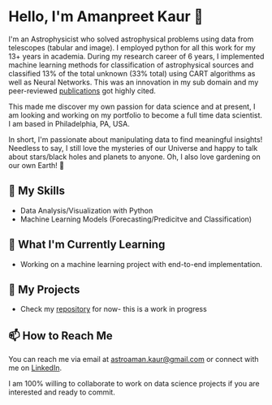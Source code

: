 # Hello, I'm Amanpreet Kaur 👋

I'm an Astrophysicist who solved astrophysical problems using data from telescopes (tabular and image). I employed python for all this work for my 13+ years in academia. During my research career of 6 years, I implemented machine learning methods for classification of astrophysical sources and classified 13% of the total unknown (33% total) using CART algorithms as well as Neural Networks. This was an innovation in my sub domain and my peer-reviewed [publications](https://ui.adsabs.harvard.edu/search/filter_author_facet_hier_fq_author=AND&filter_author_facet_hier_fq_author=author_facet_hier%3A%221%2FKaur%2C%20A%2FKaur%2C%20A%22&filter_property_fq_property=AND&filter_property_fq_property=property%3A%22refereed%22&fq=%7B!type%3Daqp%20v%3D%24fq_author%7D&fq=%7B!type%3Daqp%20v%3D%24fq_database%7D&fq=%7B!type%3Daqp%20v%3D%24fq_property%7D&fq_author=(author_facet_hier%3A%221%2FKaur%2C%20A%2FKaur%2C%20A%22)&fq_database=((database%3A%22astronomy%22)%20NOT%20database%3A%22physics%22)&fq_property=(property%3A%22refereed%22)&q=*%3A*%20author%3A%22Kaur%2C%20A.%22&sort=date%20desc%2C%20bibcode%20desc&p_=0) got highly cited.


This made me discover my own passion for data science and at present, I am looking and working on my portfolio to become a full time data scientist. I am based in Philadelphia, PA, USA. 

In short, I'm passionate about manipulating data to find meaningful insights! 
Needless to say, I still love the mysteries of our Universe and happy to talk about stars/black holes and planets to anyone. Oh, I also love gardening on our own Earth! 🌱

## 🚀 My Skills

- Data Analysis/Visualization with Python
- Machine Learning Models (Forecasting/Predicitve and Classification)

## 🌱 What I'm Currently Learning

- Working on a machine learning project with end-to-end implementation. 

## 💼 My Projects

- Check my [repository](https://github.com/amanpkaur) for now- this is a work in progress 

## 📫 How to Reach Me

You can reach me via email at [astroaman.kaur@gmail.com](mailto:astroaman.kaur@gmail.com) or connect with me on [LinkedIn](https://www.linkedin.com/in/astrokaur/).

I am 100% willing to collaborate to work on data science projects if you are interested and ready to commit.

<!--
**amanpkaur/amanpkaur** is a ✨ _special_ ✨ repository because its `README.md` (this file) appears on your GitHub profile.

Here are some ideas to get you started:

- 🔭 I’m currently working on ...
- 🌱 I’m currently learning ...
- 👯 I’m looking to collaborate on ...
- 🤔 I’m looking for help with ...
- 💬 Ask me about ...
- 📫 How to reach me: ...
- 😄 Pronouns: ...
- ⚡ Fun fact: ...
-->
